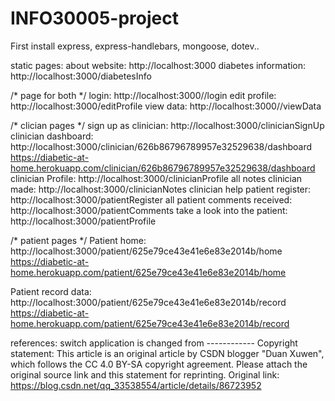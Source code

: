 # INFO30005-project

First install express, express-handlebars, mongoose, dotev..

static pages:
about website: 
http://localhost:3000
diabetes information: 
http://localhost:3000/diabetesInfo

/* page for both */
login: 
http://localhost:3000//login
edit profile: 
http://localhost:3000/editProfile
view data:
http://localhost:3000//viewData


/* clician pages */
sign up as clinician:
http://localhost:3000/clinicianSignUp
clinician dashboard:
http://localhost:3000/clinician/626b86796789957e32529638/dashboard
https://diabetic-at-home.herokuapp.com/clinician/626b86796789957e32529638/dashboard
clinician Profile:
http://localhost:3000/clinicianProfile
all notes clinician made:
http://localhost:3000/clinicianNotes
clinician help patient register:
http://localhost:3000/patientRegister
all patient comments received:
http://localhost:3000/patientComments
take a look into the patient:
http://localhost:3000/patientProfile


/* patient pages */
Patient home:
http://localhost:3000/patient/625e79ce43e41e6e83e2014b/home
https://diabetic-at-home.herokuapp.com/patient/625e79ce43e41e6e83e2014b/home

Patient record data: 
http://localhost:3000/patient/625e79ce43e41e6e83e2014b/record
https://diabetic-at-home.herokuapp.com/patient/625e79ce43e41e6e83e2014b/record



references:
switch application is changed from ------------
Copyright statement: This article is an original article by CSDN blogger "Duan Xuwen", 
which follows the CC 4.0 BY-SA copyright agreement. Please attach the original source link and this statement for reprinting.
Original link: https://blog.csdn.net/qq_33538554/article/details/86723952
